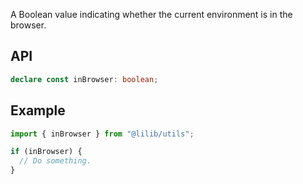 A Boolean value indicating whether the current environment is in the browser.

## API

```ts
declare const inBrowser: boolean;
```

## Example

```ts
import { inBrowser } from "@lilib/utils";

if (inBrowser) {
  // Do something.
}
```
